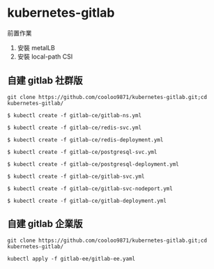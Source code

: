 # kubernetes-gitlab
前置作業
1. 安裝 metalLB
2. 安裝 local-path  CSI

## 自建 gitlab 社群版

```
git clone https://github.com/cooloo9871/kubernetes-gitlab.git;cd kubernetes-gitlab/
```
```
$ kubectl create -f gitlab-ce/gitlab-ns.yml
```
```
$ kubectl create -f gitlab-ce/redis-svc.yml 
```
```
$ kubectl create -f gitlab-ce/redis-deployment.yml 
```
```
$ kubectl create -f gitlab-ce/postgresql-svc.yml 
```
```
$ kubectl create -f gitlab-ce/postgresql-deployment.yml
```
```
$ kubectl create -f gitlab-ce/gitlab-svc.yml 
```
```
$ kubectl create -f gitlab-ce/gitlab-svc-nodeport.yml 
```
```
$ kubectl create -f gitlab-ce/gitlab-deployment.yml
```

## 自建 gitlab 企業版

```
git clone https://github.com/cooloo9871/kubernetes-gitlab.git;cd kubernetes-gitlab/
```
```
kubectl apply -f gitlab-ee/gitlab-ee.yaml
```
